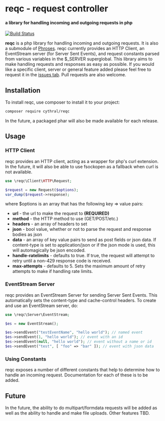 # reqc - request controller
#### a library for handling incoming and outgoing requests in php
[![Build Status](https://travis-ci.org/cythral/reqc.svg?branch=master)](https://travis-ci.org/cythral/reqc)

**reqc** is a php library for handling incoming and outgoing requests.  It is also a submodule of [Phroses](https://github.com/cythral/Phroses).  reqc currently provides an HTTP Client, an EventStream server (for Server Sent Events), and request constants parsed from various variables in the $_SERVER superglobal.  This library aims to make handling requests and responses as easy as possible.  If you would like a specific client, server or general feature added please feel free to request it in the [issues tab](https://github.com/cythral/reqc/issues).  Pull requests are also welcome.

## Installation
To install reqc, use composer to install it to your project:

```bash
composer require cythral/reqc
```

In the future, a packaged phar will also be made available for each release.

## Usage
### HTTP Client
reqc provides an HTTP client, acting as a wrapper for php's curl extension.  In the future, it will also be able to use fsockopen as a fallback when curl is not available.  

```php
use \reqc\Client\HTTP\Request;

$request = new Request($options);
var_dump($request->response);
```

where $options is an array that has the following key => value pairs:

- **url** - the url to make the request to **(REQUIRED)**
- **method** - the HTTP method to use (GET/POST/etc.)
- **headers** - an array of headers to set
- **json** - bool value, whether or not to parse the request and response bodies as json
- **data** - an array of key value pairs to send as post fields or json data.  If content-type is set to application/json or if the json mode is used, this will automagically be json encoded.
- **handle-ratelimits** - defaults to true.  If true, the request will attempt to retry until a non-429 response code is received.
- **max-attempts** - defaults to 5.  Sets the maximum amount of retry attempts to make if handling rate limits.


### EventStream Server
reqc provides an EventStream Server for sending Server Sent Events.  This automatically sets the content-type and cache-control headers.  To create and use an EventStream server, do:

```php
use \reqc\Server\EventStream;

$es = new EventStream();

$es->sendEvent("testEventName", "hello world"); // named event
$es->sendEvent(1, "hello world"); // event with an id
$es->sendEvent(null, "hello world"); // event without a name or id
$es->sendEvent("test", [ "foo" => "bar" ]); // event with json data
```

### Using Constants
reqc exposes a number of different constants that help to determine how to handle an incoming request. Documentation for each of these is to be added.


## Future
In the future, the ability to do multipart/formdata requests will be added as well as the ability to handle and make file uploads.  Other features TBD.
